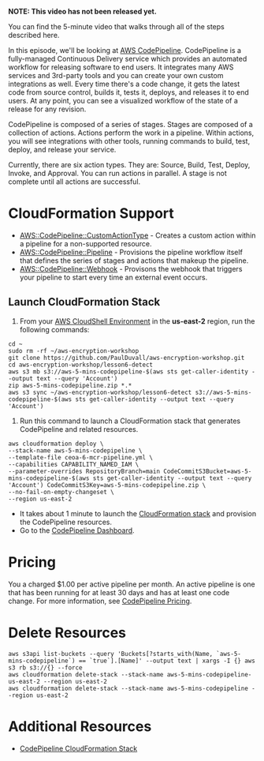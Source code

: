 **NOTE: This video has not been released yet.**

You can find the 5-minute video that walks through all of the steps described here. 

In this episode, we'll be looking at [AWS CodePipeline](https://aws.amazon.com/codepipeline/). CodePipeline is a fully-managed Continuous Delivery service which provides an automated workflow for releasing software to end users. It integrates many AWS services and 3rd-party tools and you can create your own custom integrations as well. Every time there's a code change, it gets the latest code from source control, builds it, tests it, deploys, and releases it to end users. At any point, you can see a visualized workflow of the state of a release for any revision.

CodePipeline is composed of a series of stages. Stages are composed of a collection of actions. Actions perform the work in a pipeline. Within actions, you will see integrations with other tools, running commands to build, test, deploy, and release your service.

Currently, there are six action types. They are: Source, Build, Test, Deploy, Invoke, and Approval. You can run actions in parallel. A stage is not complete until all actions are successful.

# CloudFormation Support
* [AWS::CodePipeline::CustomActionType](https://docs.aws.amazon.com/AWSCloudFormation/latest/UserGuide/aws-resource-codepipeline-customactiontype.html) - Creates a custom action within a pipeline for a non-supported resource.
* [AWS::CodePipeline::Pipeline](https://docs.aws.amazon.com/AWSCloudFormation/latest/UserGuide/aws-resource-codepipeline-pipeline.html) - Provisions the pipeline workflow itself that defines the series of stages and actions that makeup the pipeline.
* [AWS::CodePipeline::Webhook](https://docs.aws.amazon.com/AWSCloudFormation/latest/UserGuide/aws-resource-codepipeline-webhook.html) - Provisons the webhook that triggers your pipeline to start every time an external event occurs.

## Launch CloudFormation Stack

1. From your [AWS CloudShell Environment](https://us-east-2.console.aws.amazon.com/cloudshell/home?region=us-east-2#) in the **us-east-2** region, run the following commands: 

```
cd ~
sudo rm -rf ~/aws-encryption-workshop
git clone https://github.com/PaulDuvall/aws-encryption-workshop.git
cd aws-encryption-workshop/lesson6-detect
aws s3 mb s3://aws-5-mins-codepipeline-$(aws sts get-caller-identity --output text --query 'Account')
zip aws-5-mins-codepipeline.zip *.*
aws s3 sync ~/aws-encryption-workshop/lesson6-detect s3://aws-5-mins-codepipeline-$(aws sts get-caller-identity --output text --query 'Account')
```

1. Run this command to launch a CloudFormation stack that generates CodePipeline and related resources.  

```
aws cloudformation deploy \
--stack-name aws-5-mins-codepipeline \
--template-file ceoa-6-mcr-pipeline.yml \
--capabilities CAPABILITY_NAMED_IAM \
--parameter-overrides RepositoryBranch=main CodeCommitS3Bucket=aws-5-mins-codepipeline-$(aws sts get-caller-identity --output text --query 'Account') CodeCommitS3Key=aws-5-mins-codepipeline.zip \
--no-fail-on-empty-changeset \
--region us-east-2
```

* It takes about 1 minute to launch the [CloudFormation stack](https://us-east-2.console.aws.amazon.com/cloudformation/home?region=us-east-2#/stacks) and provision the CodePipeline resources.
* Go to the [CodePipeline Dashboard](https://us-east-2.console.aws.amazon.com/codepipeline/).

# Pricing
You a charged $1.00 per active pipeline per month. An active pipeline is one that has been running for at least 30 days and has at least one code change. For more information, see [CodePipeline Pricing](https://aws.amazon.com/codepipeline/pricing/).

# Delete Resources

```
aws s3api list-buckets --query 'Buckets[?starts_with(Name, `aws-5-mins-codepipeline`) == `true`].[Name]' --output text | xargs -I {} aws s3 rb s3://{} --force
aws cloudformation delete-stack --stack-name aws-5-mins-codepipeline-us-east-2 --region us-east-2
aws cloudformation delete-stack --stack-name aws-5-mins-codepipeline --region us-east-2
```

# Additional Resources
* [CodePipeline CloudFormation Stack](https://github.com/PaulDuvall/aws-encryption-workshop/tree/master/lesson6-detect)
